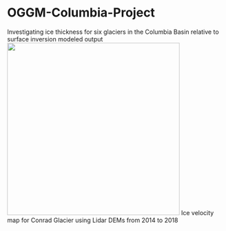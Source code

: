 # OGGM-Columbia-Project
Investigating ice thickness for six glaciers in the Columbia Basin relative to surface inversion modeled output
<img src="images/conrad_all_14f_18s_vel_less_5m_spm2.png" width="400">
Ice velocity map for Conrad Glacier using Lidar DEMs from 2014 to 2018 
